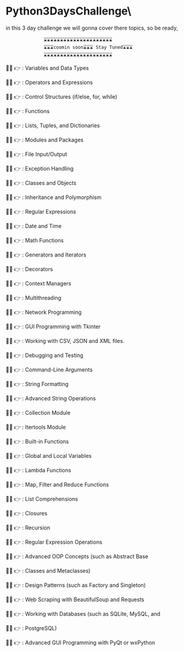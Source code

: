 # Python3DaysChallenge\

in this 3 day challenge we will gonna cover there topics, so be ready, 


                  ⌛⌛⌛⌛⌛⌛⌛⌛⌛⌛⌛⌛⌛⌛⌛⌛⌛⌛⌛⌛⌛
                  ⌛⌛⌛coomin soon⌛⌛⌛ Stay Tuned⌛⌛⌛
                  ⌛⌛⌛⌛⌛⌛⌛⌛⌛⌛⌛⌛⌛⌛⌛⌛⌛⌛⌛⌛⌛


👩‍💻  👉  :  Variables and Data Types

👩‍💻  👉  :  Operators and Expressions

👩‍💻  👉  :  Control Structures (if/else, for, while)

👩‍💻  👉  :  Functions

👩‍💻  👉  :  Lists, Tuples, and Dictionaries

👩‍💻  👉  :  Modules and Packages

👩‍💻  👉  :  File Input/Output

👩‍💻  👉  :  Exception Handling

👩‍💻  👉  :  Classes and Objects

👩‍💻  👉  :  Inheritance and Polymorphism

👩‍💻  👉  :  Regular Expressions

👩‍💻  👉  :  Date and Time

👩‍💻  👉  :  Math Functions

👩‍💻  👉  :  Generators and Iterators

👩‍💻  👉  :  Decorators

👩‍💻  👉  :  Context Managers

👩‍💻  👉  :  Multithreading

👩‍💻  👉  :  Network Programming

👩‍💻  👉  :  GUI Programming with Tkinter

👩‍💻  👉  :  Working with CSV, JSON and XML files.

👩‍💻  👉  :  Debugging and Testing

👩‍💻  👉  :  Command-Line Arguments

👩‍💻  👉  :  String Formatting

👩‍💻  👉  :  Advanced String Operations

👩‍💻  👉  :  Collection Module

👩‍💻  👉  :  Itertools Module

👩‍💻  👉  :  Built-in Functions

👩‍💻  👉  :  Global and Local Variables

👩‍💻  👉  :  Lambda Functions

👩‍💻  👉  :  Map, Filter and Reduce Functions

👩‍💻  👉  :  List Comprehensions

👩‍💻  👉  :  Closures

👩‍💻  👉  :  Recursion

👩‍💻  👉  :  Regular Expression Operations

👩‍💻  👉  :  Advanced OOP Concepts (such as Abstract Base

👩‍💻  👉  :  Classes and Metaclasses)

👩‍💻  👉  :  Design Patterns (such as Factory and Singleton)

👩‍💻  👉  :  Web Scraping with BeautifulSoup and Requests

👩‍💻  👉  :  Working with Databases (such as SQLite, MySQL, and

👩‍💻  👉  :  PostgreSQL)

👩‍💻  👉  :  Advanced GUI Programming with PyQt or wxPython
